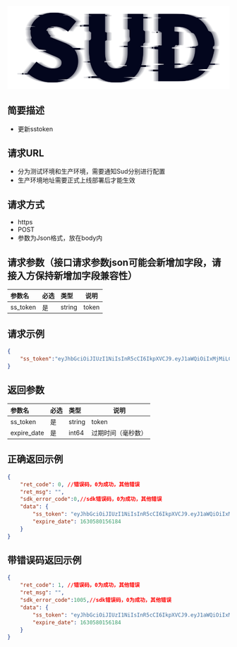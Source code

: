 #

![SUD](../../Resource/logo.png)

## 简要描述

- 更新sstoken

## 请求URL

- 分为测试环境和生产环境，需要通知Sud分别进行配置
- 生产环境地址需要正式上线部署后才能生效

## 请求方式
- https
- POST
- 参数为Json格式，放在body内

## 请求参数（接口请求参数json可能会新增加字段，请接入方保持新增加字段兼容性）

|参数名|必选|类型|说明|
|:----|:---|:-----|-----|
|ss_token|是|string|token|

## 请求示例

```json
{
    "ss_token":"eyJhbGciOiJIUzI1NiIsInR5cCI6IkpXVCJ9.eyJ1aWQiOiIxMjMiLCJleHAiOjE2MzA0MTc4NDksImFwcF9pZCI6ImFwcElEIn0.BWFAf7-Bi20KsFIjnQcF2ET1RNhoZRhoWa-VOxYbPuY"
}
```

## 返回参数

|参数名|必选|类型|说明|
|:----|:---|:-----|-----|
|ss_token|是|string|token|
|expire_date|是|int64|过期时间（毫秒数）|

## 正确返回示例

```json
{
    "ret_code": 0, //错误码，0为成功，其他错误
    "ret_msg": "",
    "sdk_error_code":0,//sdk错误码，0为成功，其他错误
    "data": {
        "ss_token": "eyJhbGciOiJIUzI1NiIsInR5cCI6IkpXVCJ9.eyJ1aWQiOiIxMzgwMTAwMTc3MTUwMzQ1MjY2IiwiZXhwIjoxNjMwNTgwMTU2LCJhcHBfaWQiOiJhcHBJRCJ9.A9VAOC2ltCn_6pVn3jA8zHBos6QQs0_1_RnxsuK9M44",
        "expire_date": 1630580156184
    }
}
```

## 带错误码返回示例

```json
{
    "ret_code": 1, //错误码，0为成功，其他错误
    "ret_msg": "",
    "sdk_error_code":1005,//sdk错误码，0为成功，其他错误
    "data": {
        "ss_token": "eyJhbGciOiJIUzI1NiIsInR5cCI6IkpXVCJ9.eyJ1aWQiOiIxMzgwMTAwMTc3MTUwMzQ1MjY2IiwiZXhwIjoxNjMwNTgwMTU2LCJhcHBfaWQiOiJhcHBJRCJ9.A9VAOC2ltCn_6pVn3jA8zHBos6QQs0_1_RnxsuK9M44",
        "expire_date": 1630580156184
    }
}
```
